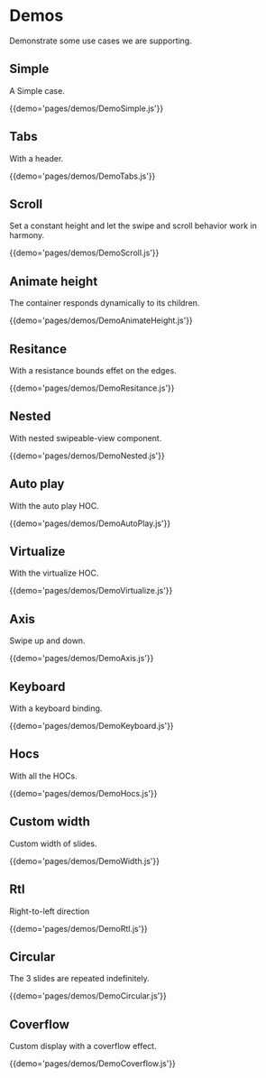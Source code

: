 # Demos

<p class="description">Demonstrate some use cases we are supporting.</p>

## Simple

A Simple case.

{{demo='pages/demos/DemoSimple.js'}}

## Tabs

With a header.

{{demo='pages/demos/DemoTabs.js'}}

## Scroll

Set a constant height and let the swipe and scroll behavior work in harmony.

{{demo='pages/demos/DemoScroll.js'}}

## Animate height

The container responds dynamically to its children.

{{demo='pages/demos/DemoAnimateHeight.js'}}

## Resitance

With a resistance bounds effet on the edges.

{{demo='pages/demos/DemoResitance.js'}}

## Nested

With nested swipeable-view component.

{{demo='pages/demos/DemoNested.js'}}

## Auto play

With the auto play HOC.

{{demo='pages/demos/DemoAutoPlay.js'}}

## Virtualize

With the virtualize HOC.

{{demo='pages/demos/DemoVirtualize.js'}}

## Axis

Swipe up and down.

{{demo='pages/demos/DemoAxis.js'}}

## Keyboard

With a keyboard binding.

{{demo='pages/demos/DemoKeyboard.js'}}

## Hocs

With all the HOCs.

{{demo='pages/demos/DemoHocs.js'}}

## Custom width

Custom width of slides.

{{demo='pages/demos/DemoWidth.js'}}

## Rtl

Right-to-left direction

{{demo='pages/demos/DemoRtl.js'}}

## Circular

The 3 slides are repeated indefinitely.

{{demo='pages/demos/DemoCircular.js'}}

## Coverflow

Custom display with a coverflow effect.

{{demo='pages/demos/DemoCoverflow.js'}}
